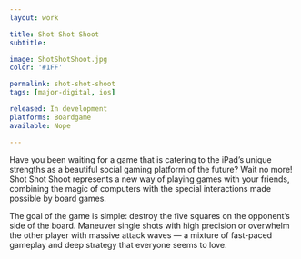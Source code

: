 ```yaml
---
layout: work

title: Shot Shot Shoot
subtitle:

image: ShotShotShoot.jpg
color: '#1FF'

permalink: shot-shot-shoot
tags: [major-digital, ios]

released: In development
platforms: Boardgame
available: Nope

---
```


Have you been waiting for a game that is catering to the iPad’s unique strengths as a beautiful social gaming platform of the future?
Wait no more! Shot Shot Shoot represents a new way of playing games with your friends, combining the magic of computers with the special interactions made possible by board games.

The goal of the game is simple: destroy the five squares on the opponent’s side of the board. Maneuver single shots with high precision or overwhelm the other player with massive attack waves — a mixture of fast-paced gameplay and deep strategy that everyone seems to love.

